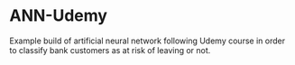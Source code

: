 # ANN-Udemy
Example build of artificial neural network following Udemy course in order to classify bank customers as at risk of leaving or not. 
